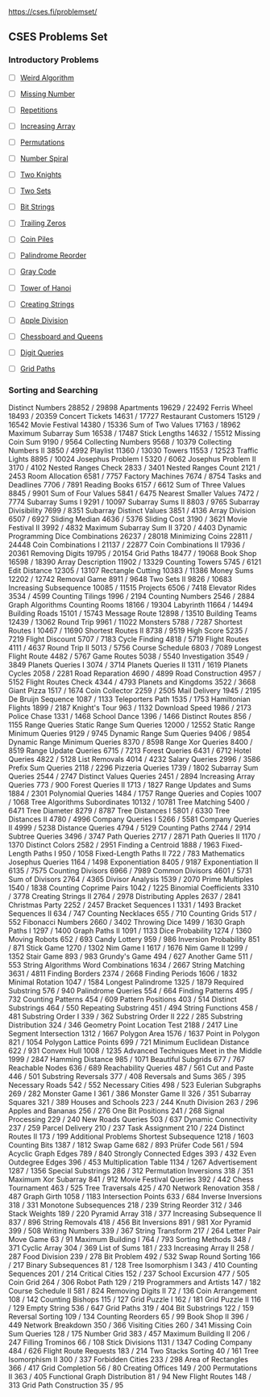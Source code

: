 https://cses.fi/problemset/

## CSES Problems Set

### Introductory Problems

- [ ] [Weird Algorithm]()

- [ ] [Missing Number]()

- [ ] [Repetitions]()

- [ ] [Increasing Array]()

- [ ] [Permutations]()

- [ ] [Number Spiral]()

- [ ] [Two Knights]()

- [ ] [Two Sets]()

- [ ] [Bit Strings]()

- [ ] [Trailing Zeros]()

- [ ] [Coin Piles]()

- [ ] [Palindrome Reorder]()

- [ ] [Gray Code]()

- [ ] [Tower of Hanoi]()

- [ ] [Creating Strings]()

- [ ] [Apple Division]()

- [ ] [Chessboard and Queens]()

- [ ] [Digit Queries]()

- [ ] [Grid Paths]()

### Sorting and Searching
Distinct Numbers
28852 / 29898
Apartments
19629 / 22492
Ferris Wheel
18493 / 20359
Concert Tickets
14631 / 17727
Restaurant Customers
15129 / 16542
Movie Festival
14380 / 15336
Sum of Two Values
17163 / 18962
Maximum Subarray Sum
16538 / 17487
Stick Lengths
14632 / 15512
Missing Coin Sum
9190 / 9564
Collecting Numbers
9568 / 10379
Collecting Numbers II
3850 / 4992
Playlist
11360 / 13030
Towers
11553 / 12523
Traffic Lights
8895 / 10024
Josephus Problem I
5320 / 6062
Josephus Problem II
3170 / 4102
Nested Ranges Check
2833 / 3401
Nested Ranges Count
2121 / 2453
Room Allocation
6581 / 7757
Factory Machines
7674 / 8754
Tasks and Deadlines
7706 / 7891
Reading Books
6157 / 6612
Sum of Three Values
8845 / 9901
Sum of Four Values
5841 / 6475
Nearest Smaller Values
7472 / 7774
Subarray Sums I
9291 / 10097
Subarray Sums II
8803 / 9765
Subarray Divisibility
7699 / 8351
Subarray Distinct Values
3851 / 4136
Array Division
6507 / 6927
Sliding Median
4636 / 5376
Sliding Cost
3190 / 3621
Movie Festival II
3992 / 4832
Maximum Subarray Sum II
3720 / 4403
Dynamic Programming
Dice Combinations
26237 / 28018
Minimizing Coins
22811 / 24448
Coin Combinations I
21137 / 22877
Coin Combinations II
17936 / 20361
Removing Digits
19795 / 20154
Grid Paths
18477 / 19068
Book Shop
16598 / 18390
Array Description
11902 / 13329
Counting Towers
5745 / 6121
Edit Distance
12305 / 13107
Rectangle Cutting
10383 / 11386
Money Sums
12202 / 12742
Removal Game
8911 / 9648
Two Sets II
9826 / 10683
Increasing Subsequence
10085 / 11515
Projects
6506 / 7418
Elevator Rides
3534 / 4599
Counting Tilings
1996 / 2194
Counting Numbers
2546 / 2884
Graph Algorithms
Counting Rooms
18166 / 19304
Labyrinth
11664 / 14494
Building Roads
15101 / 15743
Message Route
12898 / 13510
Building Teams
12439 / 13062
Round Trip
9961 / 11022
Monsters
5788 / 7287
Shortest Routes I
10467 / 11690
Shortest Routes II
8738 / 9519
High Score
5235 / 7219
Flight Discount
5707 / 7183
Cycle Finding
4818 / 5719
Flight Routes
4111 / 4637
Round Trip II
5013 / 5756
Course Schedule
6803 / 7089
Longest Flight Route
4482 / 5767
Game Routes
5038 / 5540
Investigation
3549 / 3849
Planets Queries I
3074 / 3714
Planets Queries II
1311 / 1619
Planets Cycles
2058 / 2281
Road Reparation
4690 / 4899
Road Construction
4957 / 5152
Flight Routes Check
4344 / 4793
Planets and Kingdoms
3522 / 3668
Giant Pizza
1517 / 1674
Coin Collector
2259 / 2505
Mail Delivery
1945 / 2195
De Bruijn Sequence
1087 / 1133
Teleporters Path
1535 / 1753
Hamiltonian Flights
1899 / 2187
Knight's Tour
963 / 1132
Download Speed
1986 / 2173
Police Chase
1331 / 1468
School Dance
1396 / 1466
Distinct Routes
856 / 1155
Range Queries
Static Range Sum Queries
12000 / 12552
Static Range Minimum Queries
9129 / 9745
Dynamic Range Sum Queries
9406 / 9854
Dynamic Range Minimum Queries
8370 / 8598
Range Xor Queries
8400 / 8519
Range Update Queries
6715 / 7213
Forest Queries
6431 / 6712
Hotel Queries
4822 / 5128
List Removals
4014 / 4232
Salary Queries
2996 / 3586
Prefix Sum Queries
2118 / 2296
Pizzeria Queries
1739 / 1802
Subarray Sum Queries
2544 / 2747
Distinct Values Queries
2451 / 2894
Increasing Array Queries
773 / 900
Forest Queries II
1713 / 1827
Range Updates and Sums
1884 / 2301
Polynomial Queries
1484 / 1757
Range Queries and Copies
1007 / 1068
Tree Algorithms
Subordinates
10132 / 10781
Tree Matching
5400 / 6471
Tree Diameter
8279 / 8787
Tree Distances I
5801 / 6330
Tree Distances II
4780 / 4996
Company Queries I
5266 / 5581
Company Queries II
4999 / 5238
Distance Queries
4794 / 5129
Counting Paths
2744 / 2914
Subtree Queries
3496 / 3747
Path Queries
2717 / 2871
Path Queries II
1170 / 1370
Distinct Colors
2582 / 2951
Finding a Centroid
1888 / 1963
Fixed-Length Paths I
950 / 1058
Fixed-Length Paths II
722 / 783
Mathematics
Josephus Queries
1164 / 1498
Exponentiation
8405 / 9187
Exponentiation II
6135 / 7575
Counting Divisors
6966 / 7989
Common Divisors
4601 / 5731
Sum of Divisors
2764 / 4365
Divisor Analysis
1539 / 2070
Prime Multiples
1540 / 1838
Counting Coprime Pairs
1042 / 1225
Binomial Coefficients
3310 / 3778
Creating Strings II
2764 / 2978
Distributing Apples
2637 / 2841
Christmas Party
2252 / 2457
Bracket Sequences I
1331 / 1493
Bracket Sequences II
634 / 747
Counting Necklaces
655 / 710
Counting Grids
517 / 552
Fibonacci Numbers
2660 / 3402
Throwing Dice
1499 / 1630
Graph Paths I
1297 / 1400
Graph Paths II
1091 / 1133
Dice Probability
1274 / 1360
Moving Robots
652 / 693
Candy Lottery
959 / 986
Inversion Probability
851 / 871
Stick Game
1270 / 1302
Nim Game I
1617 / 1676
Nim Game II
1299 / 1352
Stair Game
893 / 983
Grundy's Game
494 / 627
Another Game
511 / 553
String Algorithms
Word Combinations
1634 / 2667
String Matching
3631 / 4811
Finding Borders
2374 / 2668
Finding Periods
1606 / 1832
Minimal Rotation
1047 / 1584
Longest Palindrome
1325 / 1879
Required Substring
576 / 940
Palindrome Queries
554 / 664
Finding Patterns
495 / 732
Counting Patterns
454 / 609
Pattern Positions
403 / 514
Distinct Substrings
464 / 550
Repeating Substring
451 / 494
String Functions
458 / 481
Substring Order I
339 / 362
Substring Order II
222 / 285
Substring Distribution
324 / 346
Geometry
Point Location Test
2188 / 2417
Line Segment Intersection
1312 / 1667
Polygon Area
1576 / 1637
Point in Polygon
821 / 1054
Polygon Lattice Points
699 / 721
Minimum Euclidean Distance
622 / 931
Convex Hull
1008 / 1235
Advanced Techniques
Meet in the Middle
1999 / 2847
Hamming Distance
985 / 1071
Beautiful Subgrids
677 / 767
Reachable Nodes
636 / 689
Reachability Queries
487 / 561
Cut and Paste
446 / 501
Substring Reversals
377 / 408
Reversals and Sums
365 / 395
Necessary Roads
542 / 552
Necessary Cities
498 / 523
Eulerian Subgraphs
269 / 282
Monster Game I
361 / 386
Monster Game II
326 / 351
Subarray Squares
321 / 389
Houses and Schools
223 / 244
Knuth Division
263 / 296
Apples and Bananas
256 / 276
One Bit Positions
241 / 268
Signal Processing
229 / 240
New Roads Queries
503 / 637
Dynamic Connectivity
237 / 259
Parcel Delivery
210 / 237
Task Assignment
210 / 224
Distinct Routes II
173 / 199
Additional Problems
Shortest Subsequence
1218 / 1603
Counting Bits
1387 / 1812
Swap Game
682 / 893
Prüfer Code
561 / 594
Acyclic Graph Edges
789 / 840
Strongly Connected Edges
393 / 432
Even Outdegree Edges
396 / 453
Multiplication Table
1134 / 1267
Advertisement
1287 / 1356
Special Substrings
286 / 312
Permutation Inversions
318 / 351
Maximum Xor Subarray
841 / 912
Movie Festival Queries
392 / 442
Chess Tournament
463 / 525
Tree Traversals
425 / 470
Network Renovation
358 / 487
Graph Girth
1058 / 1183
Intersection Points
633 / 684
Inverse Inversions
318 / 331
Monotone Subsequences
218 / 239
String Reorder
312 / 346
Stack Weights
189 / 220
Pyramid Array
318 / 377
Increasing Subsequence II
837 / 896
String Removals
418 / 456
Bit Inversions
891 / 981
Xor Pyramid
399 / 508
Writing Numbers
339 / 367
String Transform
217 / 264
Letter Pair Move Game
63 / 91
Maximum Building I
764 / 793
Sorting Methods
348 / 371
Cyclic Array
304 / 369
List of Sums
181 / 233
Increasing Array II
258 / 287
Food Division
239 / 278
Bit Problem
492 / 532
Swap Round Sorting
166 / 217
Binary Subsequences
81 / 128
Tree Isomorphism I
343 / 410
Counting Sequences
201 / 214
Critical Cities
152 / 237
School Excursion
477 / 505
Coin Grid
264 / 306
Robot Path
129 / 219
Programmers and Artists
147 / 182
Course Schedule II
581 / 824
Removing Digits II
72 / 136
Coin Arrangement
108 / 142
Counting Bishops
115 / 127
Grid Puzzle I
162 / 181
Grid Puzzle II
116 / 129
Empty String
536 / 647
Grid Paths
319 / 404
Bit Substrings
122 / 159
Reversal Sorting
109 / 134
Counting Reorders
65 / 99
Book Shop II
396 / 449
Network Breakdown
350 / 366
Visiting Cities
260 / 341
Missing Coin Sum Queries
128 / 175
Number Grid
383 / 457
Maximum Building II
206 / 247
Filling Trominos
66 / 108
Stick Divisions
1131 / 1347
Coding Company
484 / 626
Flight Route Requests
183 / 214
Two Stacks Sorting
40 / 161
Tree Isomorphism II
300 / 337
Forbidden Cities
233 / 298
Area of Rectangles
366 / 417
Grid Completion
56 / 80
Creating Offices
149 / 200
Permutations II
363 / 405
Functional Graph Distribution
81 / 94
New Flight Routes
148 / 313
Grid Path Construction
35 / 95
